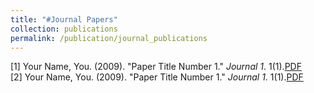 ```yaml
---
title: "#Journal Papers"
collection: publications
permalink: /publication/journal_publications
---
```


[1] Your Name, You. (2009). "Paper Title Number 1." <i>Journal 1</i>. 1(1).[PDF](http://academicpages.github.io/files/paper1.pdf)  
[2] Your Name, You. (2009). "Paper Title Number 1." <i>Journal 1</i>. 1(1).[PDF](http://academicpages.github.io/files/paper1.pdf)
